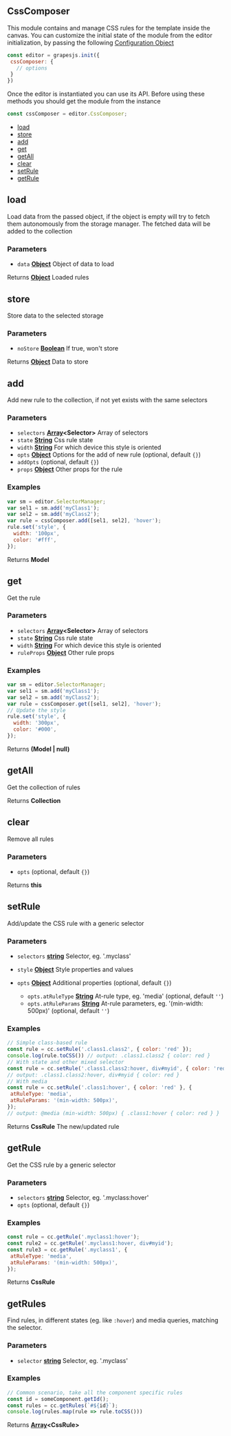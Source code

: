 <!-- Generated by documentation.js. Update this documentation by updating the source code. -->

## CssComposer

This module contains and manage CSS rules for the template inside the canvas.
You can customize the initial state of the module from the editor initialization, by passing the following [Configuration Object][1]

```js
const editor = grapesjs.init({
 cssComposer: {
   // options
 }
})
```

Once the editor is instantiated you can use its API. Before using these methods you should get the module from the instance

```js
const cssComposer = editor.CssComposer;
```

*   [load][2]
*   [store][3]
*   [add][4]
*   [get][5]
*   [getAll][6]
*   [clear][7]
*   [setRule][8]
*   [getRule][9]

## load

Load data from the passed object, if the object is empty will try to fetch them
autonomously from the storage manager.
The fetched data will be added to the collection

### Parameters

*   `data` **[Object][10]** Object of data to load

Returns **[Object][10]** Loaded rules

## store

Store data to the selected storage

### Parameters

*   `noStore` **[Boolean][11]** If true, won't store

Returns **[Object][10]** Data to store

## add

Add new rule to the collection, if not yet exists with the same selectors

### Parameters

*   `selectors` **[Array][12]\<Selector>** Array of selectors
*   `state` **[String][13]** Css rule state
*   `width` **[String][13]** For which device this style is oriented
*   `opts` **[Object][10]** Options for the add of new rule (optional, default `{}`)
*   `addOpts`   (optional, default `{}`)
*   `props` **[Object][10]** Other props for the rule

### Examples

```javascript
var sm = editor.SelectorManager;
var sel1 = sm.add('myClass1');
var sel2 = sm.add('myClass2');
var rule = cssComposer.add([sel1, sel2], 'hover');
rule.set('style', {
  width: '100px',
  color: '#fff',
});
```

Returns **Model** 

## get

Get the rule

### Parameters

*   `selectors` **[Array][12]\<Selector>** Array of selectors
*   `state` **[String][13]** Css rule state
*   `width` **[String][13]** For which device this style is oriented
*   `ruleProps` **[Object][10]** Other rule props

### Examples

```javascript
var sm = editor.SelectorManager;
var sel1 = sm.add('myClass1');
var sel2 = sm.add('myClass2');
var rule = cssComposer.get([sel1, sel2], 'hover');
// Update the style
rule.set('style', {
  width: '300px',
  color: '#000',
});
```

Returns **(Model | null)** 

## getAll

Get the collection of rules

Returns **Collection** 

## clear

Remove all rules

### Parameters

*   `opts`   (optional, default `{}`)

Returns **this** 

## setRule

Add/update the CSS rule with a generic selector

### Parameters

*   `selectors` **[string][13]** Selector, eg. '.myclass'
*   `style` **[Object][10]** Style properties and values
*   `opts` **[Object][10]** Additional properties (optional, default `{}`)

    *   `opts.atRuleType` **[String][13]** At-rule type, eg. 'media' (optional, default `''`)
    *   `opts.atRuleParams` **[String][13]** At-rule parameters, eg. '(min-width: 500px)' (optional, default `''`)

### Examples

```javascript
// Simple class-based rule
const rule = cc.setRule('.class1.class2', { color: 'red' });
console.log(rule.toCSS()) // output: .class1.class2 { color: red }
// With state and other mixed selector
const rule = cc.setRule('.class1.class2:hover, div#myid', { color: 'red' });
// output: .class1.class2:hover, div#myid { color: red }
// With media
const rule = cc.setRule('.class1:hover', { color: 'red' }, {
 atRuleType: 'media',
 atRuleParams: '(min-width: 500px)',
});
// output: @media (min-width: 500px) { .class1:hover { color: red } }
```

Returns **CssRule** The new/updated rule

## getRule

Get the CSS rule by a generic selector

### Parameters

*   `selectors` **[string][13]** Selector, eg. '.myclass:hover'
*   `opts`   (optional, default `{}`)

### Examples

```javascript
const rule = cc.getRule('.myclass1:hover');
const rule2 = cc.getRule('.myclass1:hover, div#myid');
const rule3 = cc.getRule('.myclass1', {
 atRuleType: 'media',
 atRuleParams: '(min-width: 500px)',
});
```

Returns **CssRule** 

## getRules

Find rules, in different states (eg. like `:hover`) and media queries, matching the selector.

### Parameters

*   `selector` **[string][13]** Selector, eg. '.myclass'

### Examples

```javascript
// Common scenario, take all the component specific rules
const id = someComponent.getId();
const rules = cc.getRules(`#${id}`);
console.log(rules.map(rule => rule.toCSS()))
```

Returns **[Array][12]\<CssRule>** 

[1]: https://github.com/artf/grapesjs/blob/master/src/css_composer/config/config.js

[2]: #load

[3]: #store

[4]: #add

[5]: #get

[6]: #getall

[7]: #clear

[8]: #setrule

[9]: #getrule

[10]: https://developer.mozilla.org/docs/Web/JavaScript/Reference/Global_Objects/Object

[11]: https://developer.mozilla.org/docs/Web/JavaScript/Reference/Global_Objects/Boolean

[12]: https://developer.mozilla.org/docs/Web/JavaScript/Reference/Global_Objects/Array

[13]: https://developer.mozilla.org/docs/Web/JavaScript/Reference/Global_Objects/String

